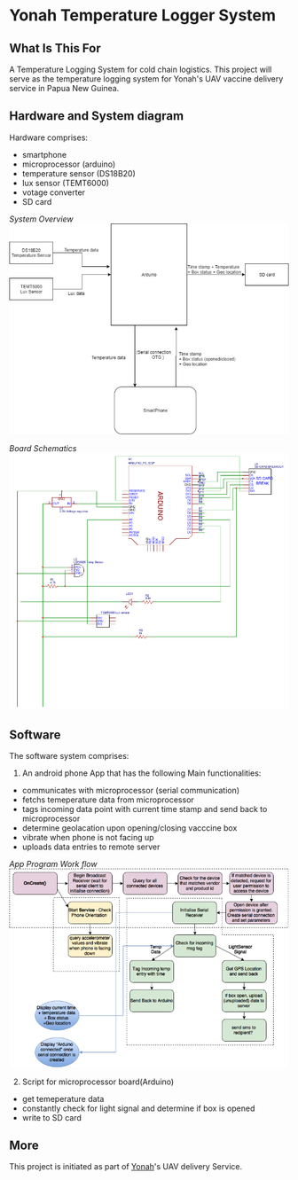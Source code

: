 Yonah Temperature Logger System 
===============================

**What Is This For**
--------------------
A Temperature Logging System for cold chain logistics. This project will serve as the temperature logging system for Yonah's UAV vaccine delivery service in Papua New Guinea.

**Hardware and System diagram**
-------------------------------
Hardware comprises: 
- smartphone
- microprocessor (arduino)
- temperature sensor (DS18B20)
- lux sensor (TEMT6000)
- votage converter 
- SD card

*System Overview*
![System Diagram](https://github.com/LiTangqing/YonahTemperatureLoggerAndroid/blob/master/images/system_diagram.png)

*Board Schematics*
![Board Schematics](https://github.com/LiTangqing/YonahTemperatureLoggerAndroid/blob/master/images/schematics.png)

**Software**
------------
The software system comprises: 
1. An android phone App that has the following 
Main functionalities:
- communicates with microprocessor (serial communication)
- fetchs temeperature data from microprocessor
- tags incoming data point with current time stamp and send back to microprocessor
- determine geolacation upon opening/closing vacccine box 
- vibrate when phone is not facing up 
- uploads data entries to remote server 

*App Program Work flow*
![Android Program Work Flow](https://github.com/LiTangqing/YonahTemperatureLoggerAndroid/blob/master/images/app_programflow.png)

2. Script for microprocessor board(Arduino)
- get temeperature data 
- constantly check for light signal and determine if box is opened
- write to SD card 

**More**
--------
This project is initiated as part of [Yonah](www.yonah.sg)'s UAV delivery Service.
